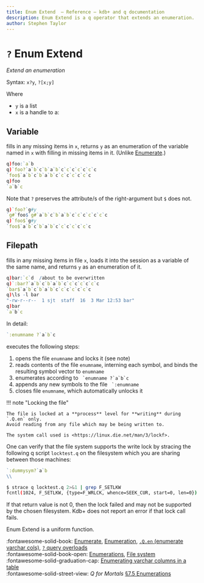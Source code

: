 ```yaml
---
title: Enum Extend  – Reference – kdb+ and q documentation
description: Enum Extend is a q operator that extends an enumeration.
author: Stephen Taylor
---
```

# `?` Enum Extend




_Extend an enumeration_

Syntax: `x?y`, `?[x;y]` 

Where 

-   `y` is a list
-   `x` is a handle to a:


## Variable

fills in any missing items in `x`, returns `y` as an enumeration of the variable named in `x` with filling in missing items in it. (Unlike [Enumerate](enumerate.md).)

```q
q)foo:`a`b
q)`foo?`a`b`c`b`a`b`c`c`c`c`c`c`c
`foo$`a`b`c`b`a`b`c`c`c`c`c`c`c
q)foo
`a`b`c
```

Note that `?` preserves the attribute/s of the right-argument but `$` does not.

```q
q)`foo?`g#y
`g#`foo$`g#`a`b`c`b`a`b`c`c`c`c`c`c`c
q)`foo$`g#y
`foo$`a`b`c`b`a`b`c`c`c`c`c`c`c
```


## Filepath

fills in any missing items in file `x`, loads it into the session as a variable of the same name, and returns `y` as an enumeration of it.

```q
q)bar:`c`d  /about to be overwritten
q)`:bar?`a`b`c`b`a`b`c`c`c`c`c`c`c
`bar$`a`b`c`b`a`b`c`c`c`c`c`c`c
q)\ls -l bar
"-rw-r--r--  1 sjt  staff  16  3 Mar 12:53 bar"
q)bar
`a`b`c
```

In detail: 

```q
`:enumname ?`a`b`c
```

executes the following steps:

1.  opens the file `enumname` and locks it (see note)
1.  reads contents of the file `enumname`, interning each symbol, and binds the resulting symbol vector to `enumname`
1.  enumerates according to `` `enumname ?`a`b`c``
1.  appends any new symbols to the file `` `:enumname``
1.  closes file `enumname`, which automatically unlocks it

!!! note "Locking the file"

    The file is locked at a **process** level for **writing** during `.Q.en` only. 
    Avoid reading from any file which may be being written to. 

    The system call used is <https://linux.die.net/man/3/lockf>.

One can verify that the file system supports the write lock by stracing the following q script `locktest.q` on the filesystem which you are sharing between those machines:

```q
`:dummysym?`a`b
\\
```

```bash
$ strace q locktest.q 2>&1 | grep F_SETLKW
fcntl(1024, F_SETLKW, {type=F_WRLCK, whence=SEEK_CUR, start=0, len=0}) = 0
```

If that return value is not 0, then the lock failed and may not be supported by the chosen filesystem.
Kdb+ does not report an error if that lock call fails.


Enum Extend is a uniform function. 

:fontawesome-solid-book: 
[Enumerate](enumerate.md),
[Enumeration](enumeration.md),
[`.Q.en` (enumerate varchar cols)](dotq.md#qen-enumerate-varchar-cols),
[`?` query overloads](overloads.md#query)
<br>
:fontawesome-solid-book-open:
[Enumerations](../basics/enumerations.md),
[File system](../basics/files.md)
<br>
:fontawesome-solid-graduation-cap:
[Enumerating varchar columns in a table](../kb/splayed-tables.md#enumerating-varchar-columns-in-a-table)
<br>
:fontawesome-solid-street-view: 
_Q for Mortals_
[§7.5 Enumerations](/q4m3/7_Transforming_Data/#75-enumerations)  
